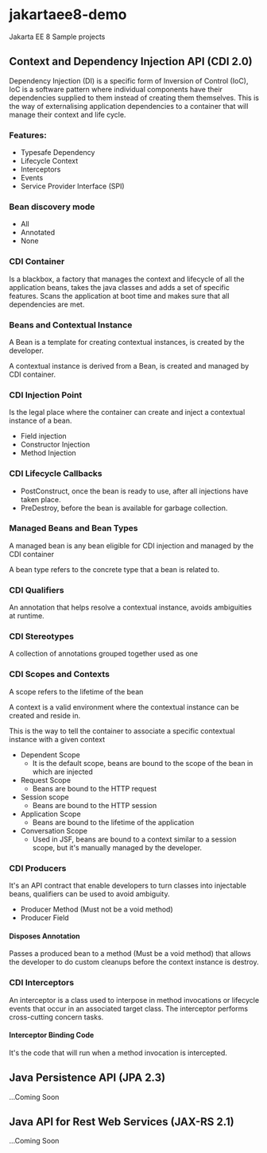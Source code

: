 # jakartaee8-demo
Jakarta EE 8 Sample projects

## Context and Dependency Injection API (CDI 2.0)

Dependency Injection (DI) is a specific form of Inversion of Control (IoC), IoC is a software pattern where individual components have their dependencies supplied to them instead of creating them themselves.
This is the way of externalising application dependencies to a container that will manage their context and life cycle.

### Features:
- Typesafe Dependency
- Lifecycle Context
- Interceptors
- Events
- Service Provider Interface (SPI)

### Bean discovery mode
- All
- Annotated
- None

### CDI Container
Is a blackbox, a factory that manages the context and lifecycle of all the application beans, takes the java classes and adds a set of specific features.
Scans the application at boot time and makes sure that all dependencies are met.

### Beans and Contextual Instance
A Bean is a template for creating contextual instances, is created by the developer.

A contextual instance is derived from a Bean, is created and managed by CDI container. 

### CDI Injection Point
Is the legal place where the container can create and inject a contextual instance of a bean.
- Field injection
- Constructor Injection
- Method Injection

### CDI Lifecycle Callbacks
- PostConstruct, once the bean is ready to use, after all injections have taken place.
- PreDestroy, before the bean is available for garbage collection.

### Managed Beans and Bean Types
A managed bean is any bean eligible for CDI injection and managed by the CDI container

A bean type refers to the concrete type that a bean is related to. 

### CDI Qualifiers
An annotation that helps resolve a contextual instance, avoids ambiguities at runtime.

### CDI Stereotypes
A collection of annotations grouped together used as one

### CDI Scopes and Contexts
A scope refers to the lifetime of the bean

A context is a valid environment where the contextual instance can be created and reside in.

This is the way to tell the container to associate a specific contextual instance with a given context

- Dependent Scope 
    - It is the default scope, beans are bound to the scope of the bean in which are injected
- Request Scope 
    - Beans are bound to the HTTP request
- Session scope 
    - Beans are bound to the HTTP session
- Application Scope 
    - Beans are bound to the lifetime of the application
- Conversation Scope 
    - Used in JSF, beans are bound to a context similar to a session scope, but it's manually managed by the developer.

### CDI Producers
It's an API contract that enable developers to turn classes into injectable beans, 
qualifiers can be used to avoid ambiguity.

- Producer Method (Must not be a void method)
- Producer Field

#### Disposes Annotation
Passes a produced bean to a method (Must be a void method) that allows the developer to do custom cleanups before the context instance is destroy. 

### CDI Interceptors
An interceptor is a class used to interpose in method invocations or lifecycle events that occur in an associated target class. 
The interceptor performs cross-cutting concern tasks.

#### Interceptor Binding Code
It's the code that will run when a method invocation is intercepted.

## Java Persistence API (JPA 2.3)

...Coming Soon

## Java API for Rest Web Services (JAX-RS 2.1)

...Coming Soon
